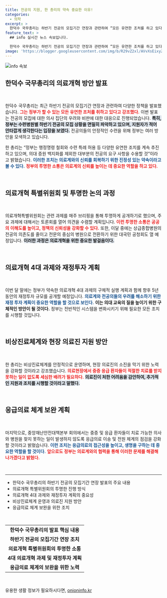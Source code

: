 ```yaml
---
title: 전공의 지원, 한 총리의 약속 중요한 이유!
categories:
  - 의학
excerpt: >
  한덕수 국무총리는 하반기 전공의 모집기간 연장과 관련하여 “모든 유연한 조처를 하고 있다”고 언급하며, 의료계 신뢰 회복을 위한 정부의 확실한 실행계획을 발표할 예정이다. 이 개혁이 의료계에 어떤 변화를 가져올지 주목된다!
feature_text: >
  ## info 실시간 뉴스 속보입니다.

  한덕수 국무총리는 하반기 전공의 모집기간 연장과 관련하여 “모든 유연한 조처를 하고 있다”고 언급하며, 의료계 신뢰 회복을 위한 정부의 확실한 실행계획을 발표할 예정이다. 이 개혁이 의료계에 어떤 변화를 가져올지 주목된다!
image: 'https://blogger.googleusercontent.com/img/b/R29vZ2xl/AVvXsEixyZcFfHzMRdzZMjFBmAUKJYCLCGyLL1o632UiGVXcaFdKo_bkvkuCioo0uUKlGfBVcT3P84aROyZIXSBEx3Aw5nCQ3pTgDom1WDC4m8eifvWiAmWEEVb4x6G_l8C0QH225ldMjyaFvpxGEBGNO37VmDTDMHGhJPq73UglMfDca1-0aw/s1600/blogspot.png'
---
```


<p><img src="https://blogger.googleusercontent.com/img/b/R29vZ2xl/AVvXsEixyZcFfHzMRdzZMjFBmAUKJYCLCGyLL1o632UiGVXcaFdKo_bkvkuCioo0uUKlGfBVcT3P84aROyZIXSBEx3Aw5nCQ3pTgDom1WDC4m8eifvWiAmWEEVb4x6G_l8C0QH225ldMjyaFvpxGEBGNO37VmDTDMHGhJPq73UglMfDca1-0aw/s1600/blogspot.png" alt="info 속보" /></p>

<h2 data-ke-size="size26">한덕수 국무총리의 의료개혁 방안 발표</h2>

<p data-ke-size="size16">&nbsp;</p>

<p>한덕수 국무총리는 최근 하반기 전공의 모집기간 연장과 관련하여 다양한 정책을 발표했습니다. <b><span style="color: #ee2323;">그는 정부가 할 수 있는 모든 유연한 조처를 취하고 있다고 강조했다.</span></b> 이번 발표는 전공의 모집에 대한 의사 집단의 우려와 비판에 대한 대응으로 진행되었습니다. <b><span style="background-color: #21538527;">특히, 정부는 수련병원별 하반기 전공의 모집 상황을 면밀히 파악하고 있으며, 지원자가 적어 안타깝게 생각한다는 입장을 보였다.</span></b> 전공의들의 안정적인 수련을 위해 정부는 여러 방안을 모색하고 있습니다.</p>

<p>한 총리는 “정부는 행정명령 철회와 수련 특례 허용 등 다양한 유연한 조치를 계속 추진하고 있으며, 의대 증원 백지화를 제외한 대부분의 전공의 요구 사항을 수용할 것”이라고 밝혔습니다. <b><span style="color: #1a5490;">이러한 조치는 의료계와의 신뢰를 회복하기 위한 진정성 있는 약속이라고 볼 수 있다.</span></b> <b><span style="color: #ee2323;">정부의 투명한 소통은 의료계의 신뢰를 높이는 데 중요한 역할을 하고 있다.</span></b></p>

<p>&nbsp;</p>

<h2 data-ke-size="size26">의료개혁 특별위원회 및 투명한 논의 과정</h2>

<p data-ke-size="size16">&nbsp;</p>

<p>의료개혁특별위원회는 관련 과제를 매주 브리핑을 통해 투명하게 공개하기로 했으며, 주요 과제에 대해서는 토론회를 열어 의견을 수렴할 계획입니다. <b><span style="color: #ee2323;">이런 투명한 소통은 공공의 이해도를 높이고, 정책의 신뢰성을 강화할 수 있다.</span></b> 또한, 이달 중에는 상급종합병원의 전공의 의존도를 줄이고 전문의 중심의 병원으로 전환하기 위한 대국민 공청회도 열 예정입니다. <b><span style="background-color: #21538527;">이러한 과정은 의료개혁을 위한 중요한 발걸음이다.</span></b></p>

<p>&nbsp;</p>

<h2 data-ke-size="size26">의료개혁 4대 과제와 재정투자 계획</h2>

<p data-ke-size="size16">&nbsp;</p>

<p>이번 달 말에는 정부가 약속한 의료개혁 4대 과제의 구체적 실행 계획과 함께 향후 5년 동안의 재정투자 규모를 공개할 예정입니다. <b><span style="color: #1a5490;">의료계와 전공의들의 우려를 해소하기 위한 재정 투자 계획이 중요한 역할을 할 것으로 보인다.</span></b> <b><span style="ee2323;">이는 의대 교육의 질을 높이기 위한 구체적인 방안이 될 것이다.</span></b> 정부는 전반적인 시스템을 변화시키기 위해 필요한 모든 조치를 시행할 것입니다.</p>

<p>&nbsp;</p>

<h2 data-ke-size="size26">비상진료체계와 현장 의료진 지원 방안</h2>

<p data-ke-size="size16">&nbsp;</p>

<p>한 총리는 비상진료체계를 안정적으로 운영하며, 현장 의료진의 소진을 막기 위한 노력을 강화할 것이라고 강조했습니다. <b><span style="color: #ee2323;">의료현장에서 중증 응급 환자들이 적절한 치료를 받지 못하는 일이 없도록 세심한 배려가 필요하다.</span></b> <b><span style="background-color: #21538527;">의료진이 처한 어려움을 감안하여, 추가적인 지원과 조치를 시행할 것이라고 말했다.</span></b></p>

<p>&nbsp;</p>

<h2 data-ke-size="size26">응급의료 체계 보완 계획</h2>

<p data-ke-size="size16">&nbsp;</p>

<p>마지막으로, 중앙재난안전대책본부 회의에서는 중증 및 응급 환자들이 치료 가능한 의사와 병원을 찾지 못하는 일이 발생하지 않도록 응급의료 이송 및 전원 체계의 점검을 강화할 것이라고 밝혔습니다. <b><span style="color: #1a5490;">이런 조치는 응급의료의 접근성을 높이고, 생명을 구하는 데 중요한 역할을 할 것이다.</span></b> <b><span style="color: #ee2323;">앞으로도 정부는 의료계와의 협력을 통해 이러한 문제를 해결해 나가겠다고 밝혔다.</span></b></p>

<p>&nbsp;</p>

<hr />

<ul>
    <li>한덕수 국무총리의 하반기 전공의 모집기간 연장 발표의 주요 내용</li>
    <li>의료개혁 특별위원회의 투명한 진행 방식</li>
    <li>의료개혁 4대 과제와 재정투자 계획의 중요성</li>
    <li>비상진료체계 운영과 의료진 지원 방안</li>
    <li>응급의료 체계 보완을 위한 조치</li>
</ul>

<p>&nbsp;</p>

<table>
    <tr>
        <td style="text-align: center; height: 17px;"><b>한덕수 국무총리의 발표 핵심 내용</b></td>
    </tr>
    <tr>
        <td style="text-align: center; height: 17px;"><b>하반기 전공의 모집기간 연장 조치</b></td>
    </tr>
    <tr>
        <td style="text-align: center; height: 17px;"><b>의료개혁 특별위원회의 투명한 소통</b></td>
    </tr>
    <tr>
        <td style="text-align: center; height: 17px;"><b>4대 의료개혁 과제 및 재정투자 계획</b></td>
    </tr>
    <tr>
        <td style="text-align: center; height: 17px;"><b>응급의료 체계의 보완을 위한 노력</b></td>
    </tr>
</table>

<p data-ke-size="size16">&nbsp;</p>
유용한 생활 정보가 필요하시다면, <a href="https://onioninfo.kr" rel="dofollow">onioninfo.kr</a>


